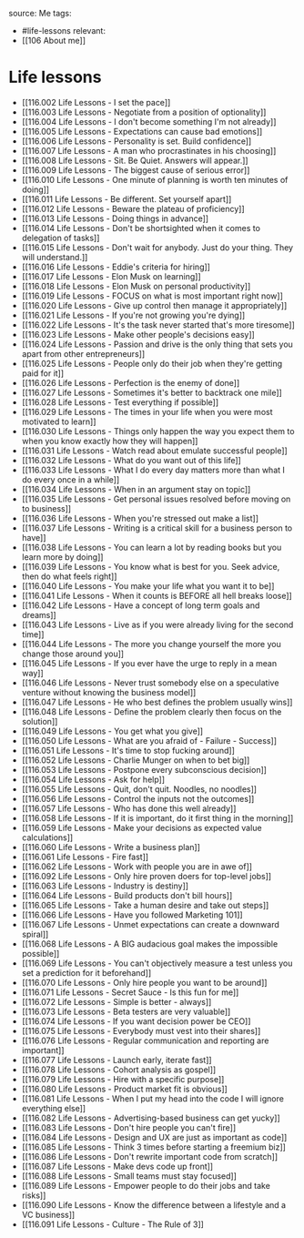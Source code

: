 source: Me
tags:
- #life-lessons 
relevant:
- [[106 About me]]

# Life lessons

- [[116.002 Life Lessons - I set the pace]]
- [[116.003 Life Lessons - Negotiate from a position of optionality]]
- [[116.004 Life Lessons - I don't become something I'm not already]]
- [[116.005 Life Lessons - Expectations can cause bad emotions]]
- [[116.006 Life Lessons - Personality is set. Build confidence]]
- [[116.007 Life Lessons - A man who procrastinates in his choosing]]
- [[116.008 Life Lessons - Sit. Be Quiet. Answers will appear.]]
- [[116.009 Life Lessons - The biggest cause of serious error]]
- [[116.010 Life Lessons - One minute of planning is worth ten minutes of doing]]
- [[116.011 Life Lessons - Be different. Set yourself apart]]
- [[116.012 Life Lessons - Beware the plateau of proficiency]]
- [[116.013 Life Lessons - Doing things in advance]]
- [[116.014 Life Lessons - Don't be shortsighted when it comes to delegation of tasks]]
- [[116.015 Life Lessons - Don't wait for anybody. Just do your thing. They will understand.]]
- [[116.016 Life Lessons - Eddie's criteria for hiring]]
- [[116.017 Life Lessons - Elon Musk on learning]]
- [[116.018 Life Lessons - Elon Musk on personal productivity]]
- [[116.019 Life Lessons - FOCUS on what is most important right now]]
- [[116.020 Life Lessons - Give up control then manage it appropriately]]
- [[116.021 Life Lessons - If you're not growing you're dying]]
- [[116.022 Life Lessons - It's the task never started that's more tiresome]]
- [[116.023 Life Lessons - Make other people's decisions easy]]
- [[116.024 Life Lessons - Passion and drive is the only thing that sets you apart from other entrepreneurs]]
- [[116.025 Life Lessons - People only do their job when they're getting paid for it]]
- [[116.026 Life Lessons - Perfection is the enemy of done]]
- [[116.027 Life Lessons - Sometimes it's better to backtrack one mile]]
- [[116.028 Life Lessons - Test everything if possible]]
- [[116.029 Life Lessons - The times in your life when you were most motivated to learn]]
- [[116.030 Life Lessons - Things only happen the way you expect them to when you know exactly how they will happen]]
- [[116.031 Life Lessons - Watch read about emulate successful people]]
- [[116.032 Life Lessons - What do you want out of this life]]
- [[116.033 Life Lessons - What I do every day matters more than what I do every once in a while]]
- [[116.034 Life Lessons - When in an argument stay on topic]]
- [[116.035 Life Lessons - Get personal issues resolved before moving on to business]]
- [[116.036 Life Lessons - When you're stressed out make a list]]
- [[116.037 Life Lessons - Writing is a critical skill for a business person to have]]
- [[116.038 Life Lessons - You can learn a lot by reading books but you learn more by doing]]
- [[116.039 Life Lessons - You know what is best for you. Seek advice, then do what feels right]]
- [[116.040 Life Lessons - You make your life what you want it to be]]
- [[116.041 Life Lessons - When it counts is BEFORE all hell breaks loose]]
- [[116.042 Life Lessons - Have a concept of long term goals and dreams]]
- [[116.043 Life Lessons - Live as if you were already living for the second time]]
- [[116.044 Life Lessons - The more you change yourself the more you change those around you]]
- [[116.045 Life Lessons - If you ever have the urge to reply in a mean way]]
- [[116.046 Life Lessons - Never trust somebody else on a speculative venture without knowing the business model]]
- [[116.047 Life Lessons - He who best defines the problem usually wins]]
- [[116.048 Life Lessons - Define the problem clearly then focus on the solution]]
- [[116.049 Life Lessons - You get what you give]]
- [[116.050 Life Lessons - What are you afraid of - Failure - Success]]
- [[116.051 Life Lessons - It's time to stop fucking around]]
- [[116.052 Life Lessons - Charlie Munger on when to bet big]]
- [[116.053 Life Lessons - Postpone every subconscious decision]]
- [[116.054 Life Lessons - Ask for help]]
- [[116.055 Life Lessons - Quit, don't quit. Noodles, no noodles]]
- [[116.056 Life Lessons - Control the inputs not the outcomes]]
- [[116.057 Life Lessons - Who has done this well already]]
- [[116.058 Life Lessons - If it is important, do it first thing in the morning]]
- [[116.059 Life Lessons - Make your decisions as expected value calculations]]
- [[116.060 Life Lessons - Write a business plan]]
- [[116.061 Life Lessons - Fire fast]]
- [[116.062 Life Lessons - Work with people you are in awe of]]
- [[116.092 Life Lessons - Only hire proven doers for top-level jobs]]
- [[116.063 Life Lessons - Industry is destiny]]
- [[116.064 Life Lessons - Build products don't bill hours]]
- [[116.065 Life Lessons - Take a human desire and take out steps]]
- [[116.066 Life Lessons - Have you followed Marketing 101]]
- [[116.067 Life Lessons - Unmet expectations can create a downward spiral]]
- [[116.068 Life Lessons - A BIG audacious goal makes the impossible possible]]
- [[116.069 Life Lessons - You can't objectively measure a test unless you set a prediction for it beforehand]]
- [[116.070 Life Lessons - Only hire people you want to be around]]
- [[116.071 Life Lessons - Secret Sauce - Is this fun for me]]
- [[116.072 Life Lessons - Simple is better - always]]
- [[116.073 Life Lessons - Beta testers are very valuable]]
- [[116.074 Life Lessons - If you want decision power be CEO]]
- [[116.075 Life Lessons - Everybody must vest into their shares]]
- [[116.076 Life Lessons - Regular communication and reporting are important]]
- [[116.077 Life Lessons - Launch early, iterate fast]]
- [[116.078 Life Lessons - Cohort analysis as gospel]]
- [[116.079 Life Lessons - Hire with a specific purpose]]
- [[116.080 Life Lessons - Product market fit is obvious]]
- [[116.081 Life Lessons - When I put my head into the code I will ignore everything else]]
- [[116.082 Life Lessons - Advertising-based business can get yucky]]
- [[116.083 Life Lessons - Don't hire people you can't fire]]
- [[116.084 Life Lessons - Design and UX are just as important as code]]
- [[116.085 Life Lessons - Think 3 times before starting a freemium biz]]
- [[116.086 Life Lessons - Don't rewrite important code from scratch]]
- [[116.087 Life Lessons - Make devs code up front]]
- [[116.088 Life Lessons - Small teams must stay focused]]
- [[116.089 Life Lessons - Empower people to do their jobs and take risks]]
- [[116.090 Life Lessons - Know the difference between a lifestyle and a VC business]]
- [[116.091 Life Lessons - Culture - The Rule of 3]]


